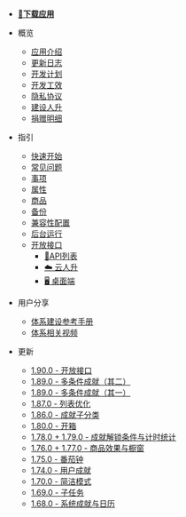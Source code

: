 - [**📲下载应用**](https://lifeupapp.fun/zh/index.html#cta)
- 概览

  - [应用介绍](README.md)
  - [更新日志](introduction/release_log.md)
  - [开发计划](introduction/development_plan.md)
  - [开发工效](introduction/ergonomics.md)
  - [隐私协议](introduction/privacy-trems.md)
  - [建设人升](introduction/support_us.md)
  - [捐赠明细](introduction/donation.md)
- 指引

  - [快速开始](guide/hello_lifeup.md)
  - [常见问题](guide/faq.md)
  - [事项](guide/tasks.md)
  - [属性](guide/attributes.md)
  - [商品](guide/shop_item.md)
  - [备份](guide/backup.md)
  - [兼容性配置](guide/compatibility.md)
  - [后台运行](guide/background_running.md)
  - [开放接口](guide/api.md)
    - [📄API列表](guide/api.md)
    - [☁️ 云人升](guide/api_cloud.md)
    - [🖥 桌面端](guide/api_desktop.md)
- 用户分享

  - [体系建设参考手册](guide/user/system_01.md)
  - [体系相关视频](guide/user/system_02.md)
- 更新
  - [1.90.0 - 开放接口](features/190.md)
  - [1.89.0 - 多条件成就（其二）](features/189_2.md)
  - [1.89.0 - 多条件成就（其一）](features/189_1.md)
  - [1.87.0 - 列表优化](features/187.md)
  - [1.86.0 - 成就子分类](features/186.md)
  - [1.80.0 - 开箱](features/180.md)
  - [1.78.0 + 1.79.0 - 成就解锁条件与计时统计](features/178-9.md)
  - [1.76.0 + 1.77.0 - 商品效果与橱窗](features/176-7.md)
  - [1.75.0 - 番茄钟](features/175.md)
  - [1.74.0 - 用户成就](features/174.md)
  - [1.70.0 - 简洁模式](features/170.md)
  - [1.69.0 - 子任务](features/169.md)
  - [1.68.0 - 系统成就与日历](features/168.md)